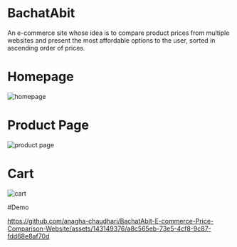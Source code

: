 # BachatAbit
An e-commerce site whose idea is to compare product prices from multiple websites and present the most affordable options to the user, sorted in ascending order of prices.

# Homepage
![homepage](https://github.com/anagha-chaudhari/BachatAbit-E-commerce-Price-Comparison-Website/assets/143149376/8edcdfe6-38ae-423b-b06a-5415cb057928)

# Product Page

![product page](https://github.com/anagha-chaudhari/BachatAbit-E-commerce-Price-Comparison-Website/assets/143149376/bffd40d3-c078-4a06-9e3b-0cd87aa0958c)

# Cart


![cart](https://github.com/anagha-chaudhari/BachatAbit-E-commerce-Price-Comparison-Website/assets/143149376/2e6e9d8c-4f2a-4c9b-a0a2-eaa1c6e49b99)

#Demo


https://github.com/anagha-chaudhari/BachatAbit-E-commerce-Price-Comparison-Website/assets/143149376/a8c565eb-73e5-4cf8-9c87-fdd68e8af70d

